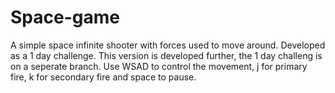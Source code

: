 # Space-game
A simple space infinite shooter with forces used to move around. Developed as a 1 day challenge. This version is developed further, the 1 day challeng is on a seperate branch.
Use WSAD to control the movement, j for primary fire, k for secondary fire and space to pause.
